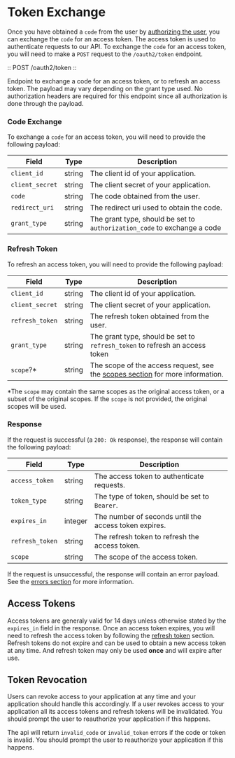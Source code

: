 
# Token Exchange

Once you have obtained a `code` from the user by [authorizing the user](authorizing-the-user), you can exchange the `code` for an access token. The access token is used to authenticate requests to our API. To exchange the `code` for an access token, you will need to make a `POST` request to the `/oauth2/token` endpoint.

:: POST /oauth2/token ::

Endpoint to exchange a code for an access token, or to refresh an access token. The payload may vary depending on the grant type used. No authorization headers are required for this endpoint since all authorization is done through the payload.

### Code Exchange

To exchange a `code` for an access token, you will need to provide the following payload:

| Field | Type | Description |
|-------|------|-------------|
| `client_id` | string | The client id of your application. |
| `client_secret` | string | The client secret of your application. |
| `code` | string | The code obtained from the user. |
| `redirect_uri` | string | The redirect uri used to obtain the code. |
| `grant_type` | string | The grant type, should be set to `authorization_code` to exchange a code |

### Refresh Token

To refresh an access token, you will need to provide the following payload:

| Field | Type | Description |
|-------|------|-------------|
| `client_id` | string | The client id of your application. |
| `client_secret` | string | The client secret of your application. |
| `refresh_token` | string | The refresh token obtained from the user. |
| `grant_type` | string | The grant type, should be set to `refresh_token` to refresh an access token |
| `scope`?\* | string | The scope of the access request, see the [scopes section](getting-started#scopes) for more information. |

\*The `scope` may contain the same scopes as the original access token, or a subset of the original scopes. If the `scope` is not provided, the original scopes will be used.

### Response

If the request is successful (a `200: Ok` response), the response will contain the following payload:

| Field | Type | Description |
|-------|------|-------------|
| `access_token` | string | The access token to authenticate requests. |
| `token_type` | string | The type of token, should be set to `Bearer`. |
| `expires_in` | integer | The number of seconds until the access token expires. |
| `refresh_token` | string | The refresh token to refresh the access token. |
| `scope` | string | The scope of the access token. |

If the request is unsuccessful, the response will contain an error payload. See the [errors section](../errors#oauth2-errors) for more information.

## Access Tokens

Access tokens are generaly valid for 14 days unless otherwise stated by the `expires_in` field in the response. Once an access token expires, you will need to refresh the access token by following the [refresh token](#refresh-token) section. Refresh tokens do not expire and can be used to obtain a new access token at any time. And refresh token may only be used **once** and will expire after use.


## Token Revocation

Users can revoke access to your application at any time and your application should handle this accordingly. If a user revokes access to your application all its access tokens and refresh tokens will be invalidated. You should prompt the user to reauthorize your application if this happens. 

The api will return `invalid_code` or `invalid_token` errors if the code or token is invalid. You should prompt the user to reauthorize your application if this happens.
